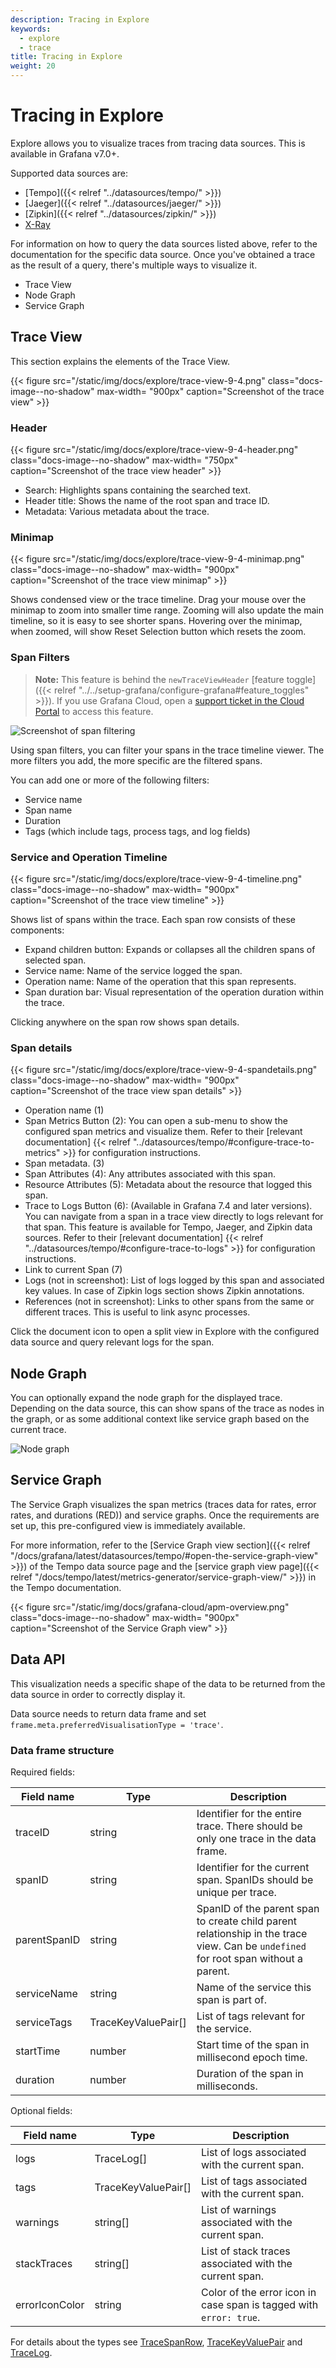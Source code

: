 ```yaml
---
description: Tracing in Explore
keywords:
  - explore
  - trace
title: Tracing in Explore
weight: 20
---
```


# Tracing in Explore

Explore allows you to visualize traces from tracing data sources. This is available in Grafana v7.0+.

Supported data sources are:

- [Tempo]({{< relref "../datasources/tempo/" >}})
- [Jaeger]({{< relref "../datasources/jaeger/" >}})
- [Zipkin]({{< relref "../datasources/zipkin/" >}})
- [X-Ray](https://grafana.com/grafana/plugins/grafana-x-ray-datasource)

For information on how to query the data sources listed above, refer to the documentation for the specific data source.
Once you've obtained a trace as the result of a query, there's multiple ways to visualize it.

* Trace View
* Node Graph
* Service Graph

## Trace View

This section explains the elements of the Trace View.

{{< figure src="/static/img/docs/explore/trace-view-9-4.png" class="docs-image--no-shadow" max-width= "900px" caption="Screenshot of the trace view" >}}

### Header

{{< figure src="/static/img/docs/explore/trace-view-9-4-header.png" class="docs-image--no-shadow" max-width= "750px" caption="Screenshot of the trace view header" >}}

- Search: Highlights spans containing the searched text.
- Header title: Shows the name of the root span and trace ID.
- Metadata: Various metadata about the trace.

### Minimap

{{< figure src="/static/img/docs/explore/trace-view-9-4-minimap.png" class="docs-image--no-shadow" max-width= "900px" caption="Screenshot of the trace view minimap" >}}

Shows condensed view or the trace timeline. Drag your mouse over the minimap to zoom into smaller time range. Zooming will also update the main timeline, so it is easy to see shorter spans. Hovering over the minimap, when zoomed, will show Reset Selection button which resets the zoom.

### Span Filters

> **Note:** This feature is behind the `newTraceViewHeader` [feature toggle]({{< relref "../../setup-grafana/configure-grafana#feature_toggles" >}}).
> If you use Grafana Cloud, open a [support ticket in the Cloud Portal](/profile/org#support) to access this feature.

![Screenshot of span filtering](/media/docs/tempo/screenshot-grafana-tempo-span-filters.png)

Using span filters, you can filter your spans in the trace timeline viewer. The more filters you add, the more specific are the filtered spans.

You can add one or more of the following filters:

- Service name
- Span name
- Duration
- Tags (which include tags, process tags, and log fields)

### Service and Operation Timeline

{{< figure src="/static/img/docs/explore/trace-view-9-4-timeline.png" class="docs-image--no-shadow" max-width= "900px"  caption="Screenshot of the trace view timeline" >}}

Shows list of spans within the trace. Each span row consists of these components:

- Expand children button: Expands or collapses all the children spans of selected span.
- Service name: Name of the service logged the span.
- Operation name: Name of the operation that this span represents.
- Span duration bar: Visual representation of the operation duration within the trace.

Clicking anywhere on the span row shows span details.

### Span details

{{< figure src="/static/img/docs/explore/trace-view-9-4-spandetails.png" class="docs-image--no-shadow" max-width= "900px"  caption="Screenshot of the trace view span details" >}}

- Operation name (1)
- Span Metrics Button (2): You can open a sub-menu to show the configured span metrics and visualize them. Refer to their [relevant documentation] {{< relref "../datasources/tempo/#configure-trace-to-metrics" >}} for configuration instructions.
- Span metadata. (3)
- Span Attributes (4): Any attributes associated with this span.
- Resource Attributes (5): Metadata about the resource that logged this span.
- Trace to Logs Button (6): (Available in Grafana 7.4 and later versions). You can navigate from a span in a trace view directly to logs relevant for that span. This feature is available for Tempo, Jaeger, and Zipkin data sources. Refer to their [relevant documentation] {{< relref "../datasources/tempo/#configure-trace-to-logs" >}} for configuration instructions.
- Link to current Span (7)
- Logs (not in screenshot): List of logs logged by this span and associated key values. In case of Zipkin logs section shows Zipkin annotations.
- References (not in screenshot): Links to other spans from the same or different traces. This is useful to link async processes.

Click the document icon to open a split view in Explore with the configured data source and query relevant logs for the span.

## Node Graph

You can optionally expand the node graph for the displayed trace. Depending on the data source, this can show spans of the trace as nodes in the graph, or as some additional context like service graph based on the current trace.

![Node graph](/static/img/docs/explore/trace-view-9-4-nodegraph.png 'Node graph')

## Service Graph

The Service Graph visualizes the span metrics (traces data for rates, error rates, and durations (RED)) and service graphs.
Once the requirements are set up, this pre-configured view is immediately available.

For more information, refer to the [Service Graph view section]({{< relref "/docs/grafana/latest/datasources/tempo/#open-the-service-graph-view" >}}) of the Tempo data source page and the [service graph view page]({{< relref "/docs/tempo/latest/metrics-generator/service-graph-view/" >}}) in the Tempo documentation.

{{< figure src="/static/img/docs/grafana-cloud/apm-overview.png" class="docs-image--no-shadow" max-width= "900px" caption="Screenshot of the Service Graph view" >}}

## Data API

This visualization needs a specific shape of the data to be returned from the data source in order to correctly display it.

Data source needs to return data frame and set `frame.meta.preferredVisualisationType = 'trace'`.

### Data frame structure

Required fields:

| Field name   | Type                | Description                                                                                                                         |
| ------------ | ------------------- | ----------------------------------------------------------------------------------------------------------------------------------- |
| traceID      | string              | Identifier for the entire trace. There should be only one trace in the data frame.                                                  |
| spanID       | string              | Identifier for the current span. SpanIDs should be unique per trace.                                                                |
| parentSpanID | string              | SpanID of the parent span to create child parent relationship in the trace view. Can be `undefined` for root span without a parent. |
| serviceName  | string              | Name of the service this span is part of.                                                                                           |
| serviceTags  | TraceKeyValuePair[] | List of tags relevant for the service.                                                                                              |
| startTime    | number              | Start time of the span in millisecond epoch time.                                                                                   |
| duration     | number              | Duration of the span in milliseconds.                                                                                               |

Optional fields:

| Field name     | Type                | Description                                                        |
| -------------- | ------------------- | ------------------------------------------------------------------ |
| logs           | TraceLog[]          | List of logs associated with the current span.                     |
| tags           | TraceKeyValuePair[] | List of tags associated with the current span.                     |
| warnings       | string[]            | List of warnings associated with the current span.                 |
| stackTraces    | string[]            | List of stack traces associated with the current span.             |
| errorIconColor | string              | Color of the error icon in case span is tagged with `error: true`. |

For details about the types see [TraceSpanRow](https://github.com/grafana/grafana/blob/main/packages/grafana-data/src/types/trace.ts#L28), [TraceKeyValuePair](https://github.com/grafana/grafana/blob/main/packages/grafana-data/src/types/trace.ts#L4) and [TraceLog](https://github.com/grafana/grafana/blob/main/packages/grafana-data/src/types/trace.ts#L12).
